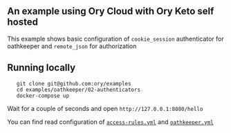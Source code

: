 ## An example using Ory Cloud with Ory Keto self hosted

This example shows basic configuration of `cookie_session` authenticator for oathkeeper and `remote_json` for authorization

## Running locally

```
   git clone git@github.com:ory/examples
   cd examples/oathkeeper/02-authenticators
   docker-compose up
```

Wait for a couple of seconds and open `http://127.0.0.1:8080/hello`

You can find read configuration of [`access-rules.yml`](./oathkeeper/access-rules.yml) and
[`oathkeeper.yml`](./oathkeeper/oathkeeper.yml)
